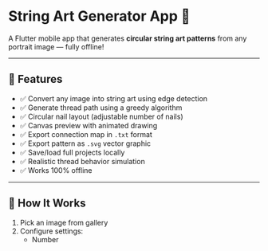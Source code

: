 # String Art Generator App 🧵

A Flutter mobile app that generates **circular string art patterns** from any portrait image — fully offline!

---

## 🔧 Features

- ✅ Convert any image into string art using edge detection
- ✅ Generate thread path using a greedy algorithm
- ✅ Circular nail layout (adjustable number of nails)
- ✅ Canvas preview with animated drawing
- ✅ Export connection map in `.txt` format
- ✅ Export pattern as `.svg` vector graphic
- ✅ Save/load full projects locally
- ✅ Realistic thread behavior simulation
- ✅ Works 100% offline

---

## 📱 How It Works

1. Pick an image from gallery
2. Configure settings:
   - Number